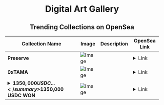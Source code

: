 <div align="center">

# Digital Art Gallery

## Trending Collections on OpenSea

| Collection Name                       | Image                                                                                     | Description                       | OpenSea Link                                                                                          |
|---------------------------------------|-------------------------------------------------------------------------------------------|-----------------------------------|--------------------------------------------------------------------------------------------------------|
| **Preserve** | ![Image](https://i.seadn.io/s/raw/files/d387807be834c6ca8cdca0dc83ff5203.jpg?w=500&auto=format?w=200&auto=format) |  | <details><summary>Link</summary>[Preserve](https://opensea.io/collection/preserve-16)</details> |
| **0xTAMA** | ![Image](https://i.seadn.io/s/raw/files/caf7565e2e8d8a3764b972c497ef7ec4.gif?w=500&auto=format?w=200&auto=format) |  | <details><summary>Link</summary>[0xTAMA](https://opensea.io/collection/0xtama-287)</details> |
| **<details><summary>$1350,000 USDC ...</summary>$1350,000 USDC WON</details>** | ![Image](https://i.seadn.io/s/raw/files/d99235d4f02c0e4180ca0539ee36db3d.jpg?w=500&auto=format?w=200&auto=format) |  | <details><summary>Link</summary>[$1350,000 USDC WON](https://opensea.io/collection/1350000-usdc-won-530)</details> |

</div>